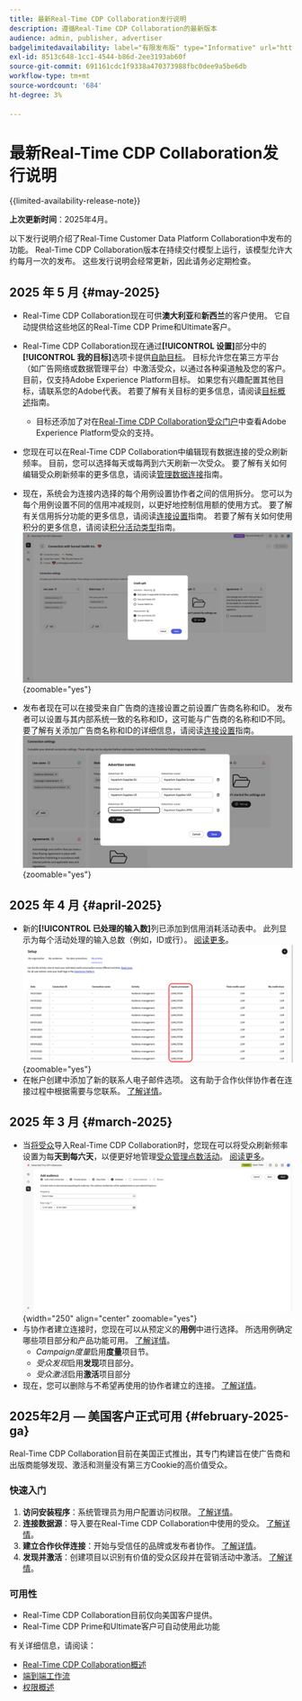 ```yaml
---
title: 最新Real-Time CDP Collaboration发行说明
description: 遵循Real-Time CDP Collaboration的最新版本
audience: admin, publisher, advertiser
badgelimitedavailability: label="有限发布版" type="Informative" url="https://helpx.adobe.com/cn/legal/product-descriptions/real-time-customer-data-platform-collaboration.html newtab=true"
exl-id: 8513c648-1cc1-4544-b86d-2ee3193ab60f
source-git-commit: 691161cdc1f9338a470373988fbc0dee9a5be6db
workflow-type: tm+mt
source-wordcount: '684'
ht-degree: 3%

---
```


# 最新Real-Time CDP Collaboration发行说明

{{limited-availability-release-note}}

**上次更新时间**：2025年4月。

以下发行说明介绍了Real-Time Customer Data Platform Collaboration中发布的功能。 Real-Time CDP Collaboration版本在持续交付模型上运行，该模型允许大约每月一次的发布。 这些发行说明会经常更新，因此请务必定期检查。

## 2025 年 5 月 {#may-2025}

* Real-Time CDP Collaboration现在可供&#x200B;**澳大利亚**&#x200B;和&#x200B;**新西兰**&#x200B;的客户使用。 它自动提供给这些地区的Real-Time CDP Prime和Ultimate客户。
* Real-Time CDP Collaboration现在通过&#x200B;**[!UICONTROL 设置]**&#x200B;部分中的&#x200B;**[!UICONTROL 我的目标]**&#x200B;选项卡提供[自助目标](../setup/manage-destinations.md)。 目标允许您在第三方平台（如广告网络或数据管理平台）中激活受众，以通过各种渠道触及您的客户。 目前，仅支持Adobe Experience Platform目标。 如果您有兴趣配置其他目标，请联系您的Adobe代表。 若要了解有关目标的更多信息，请阅读[目标概述](../destinations/overview.md)指南。

   * 目标还添加了对在[Real-Time CDP Collaboration受众门户](https://experienceleague.adobe.com/zh-hans/docs/experience-platform/segmentation/ui/audience-portal.md#manage-audiences.)中查看Adobe Experience Platform受众的支持。

* 您现在可以在Real-Time CDP Collaboration中编辑现有数据连接的受众刷新频率。 目前，您可以选择每天或每两到六天刷新一次受众。 要了解有关如何编辑受众刷新频率的更多信息，请阅读[管理数据连接](../setup/manage-data-connection.md#scheduling)指南。
* 现在，系统会为连接内选择的每个用例设置协作者之间的信用拆分。 您可以为每个用例设置不同的信用冲减规则，以更好地控制信用额的使用方式。 要了解有关信用拆分功能的更多信息，请阅读[连接设置](../connect/establishing-connections.md#connection-settings)指南。 若要了解有关如何使用积分的更多信息，请阅读[积分活动类型](../setup/my-activity.md#types-of-activities)指南。<br> ![显示信用拆分功能的连接设置屏幕。](/help/assets/release-notes/2025/credit-split.png){zoomable="yes"}
* 发布者现在可以在接受来自广告商的连接设置之前设置广告商名称和ID。 发布者可以设置与其内部系统一致的名称和ID，这可能与广告商的名称和ID不同。 要了解有关添加广告商名称和ID的详细信息，请阅读[连接设置](../connect/establishing-connections.md#connection-settings.md)指南。<br> ![连接设置屏幕，显示发布者设置广告商名称和ID。](/help/assets/release-notes/2025/add-advertiser-names-modal.png){zoomable="yes"}

## 2025 年 4 月 {#april-2025}

* 新的&#x200B;**[!UICONTROL 已处理的输入数]**&#x200B;列已添加到信用消耗活动表中。 此列显示为每个活动处理的输入总数（例如，ID或行）。 [阅读更多](/help/guide/setup/my-activity.md#inputs-processed)。<br> ![输入我的活动视图中突出显示的已处理列。](/help/assets/release-notes/2025/inputs-processed-column.png){zoomable="yes"}
* 在帐户创建中添加了新的联系人电子邮件选项。 这有助于合作伙伴协作者在连接过程中根据需要与您联系。 [了解详情](../setup/onboard-organization.md)。

## 2025 年 3 月 {#march-2025}

* 当[将受众](/help/guide/setup/onboard-audiences.md)导入Real-Time CDP Collaboration时，您现在可以将受众刷新频率设置为每&#x200B;**天到每六天**，以便更好地管理[受众管理点数活动](/help/guide/setup/my-activity.md#types-of-activities)。 [阅读更多](/help/guide/setup/onboard-audiences.md#schedule)。<br> ![计划屏幕，其中显示更新受众成员资格的不同频率间隔。](/help/assets/setup/add-manage-audiences/audience-scheduling-frequency.png "计划屏幕，其中显示更新受众成员资格的不同频率间隔。"){width="250" align="center" zoomable="yes"}
* 与协作者建立连接时，您现在可以从预定义的&#x200B;**用例**&#x200B;中进行选择。 所选用例确定哪些项目部分和产品功能可用。 [了解详情](/help/guide/collaborate/manage-projects.md#project-use-cases)。
   * *Campaign度量*&#x200B;启用&#x200B;**度量**&#x200B;项目节。
   * *受众发现*&#x200B;启用&#x200B;**发现**&#x200B;项目部分。
   * *受众激活*&#x200B;启用&#x200B;**激活**&#x200B;项目部分<br>
* 现在，您可以删除与不希望再使用的协作者建立的连接。 [了解详情](/help/guide/connect/establishing-connections.md#delete-connections)。


## 2025年2月 — 美国客户正式可用 {#february-2025-ga}

Real-Time CDP Collaboration目前在美国正式推出，其专门构建旨在使广告商和出版商能够发现、激活和测量没有第三方Cookie的高价值受众。

### 快速入门

1. **访问安装程序**：系统管理员为用户配置访问权限。 [了解详情](/help/guide/permissions/manage-user-access.md#RTCDP-collaboration-access)。
2. **连接数据源**：导入要在Real-Time CDP Collaboration中使用的受众。 [了解详情](/help/guide/setup/onboard-audiences.md)。
3. **建立合作伙伴连接**：开始与受信任的品牌或发布者协作。 [了解详情](/help/guide/connect/establishing-connections.md)。
4. **发现并激活**：创建项目以识别有价值的受众区段并在营销活动中激活。 [了解详情](/help/guide/collaborate/manage-projects.md)。

### 可用性

* Real-Time CDP Collaboration目前仅向美国客户提供。
* Real-Time CDP Prime和Ultimate客户可自动使用此功能

有关详细信息，请阅读：

* [Real-Time CDP Collaboration概述](/help/guide/home.md)
* [端到端工作流](/help/guide/end-to-end-workflow.md)
* [权限概述](/help/guide/permissions/overview.md)
